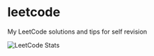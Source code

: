 # leetcode
My LeetCode solutions and tips for self revision

![LeetCode Stats](https://leetcard.jacoblin.cool/santavalleytea?theme=nord&font=B612%20Mono&ext=activity)
